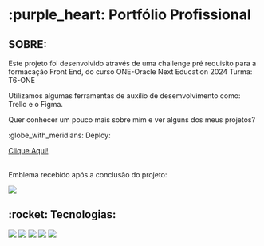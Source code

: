 <h1> :purple_heart: Portfólio Profissional</h1>

<h2>SOBRE: </h2>
<p>Este projeto foi desenvolvido através de uma challenge pré requisito para a formacação Front End, do curso ONE-Oracle Next Education 2024 Turma: T6-ONE</p>
<p>Utilizamos algumas ferramentas de auxílio de desemvolvimento como: Trello e o Figma. </p>
<p>Quer conhecer um pouco mais sobre mim e ver alguns dos meus projetos?</p>
<p>:globe_with_meridians: Deploy:</p><a href="portfolio-profissional-sarapires-j5gjrcp6m.vercel.app">Clique Aqui!</a>

<div>
  <br>
  <p>Emblema recebido após a conclusão do projeto:</p>
 <img src="https://i.postimg.cc/wv6kfL0G/Badge-Portf-lio.png">
</div>

<h2>:rocket: Tecnologias:</h2>
<div>
  <img src="https://i.postimg.cc/wMbY2hYX/html-icon.png">
  <img src="https://i.postimg.cc/Wpgt5zdM/css-icon.png">
  <img src="https://i.postimg.cc/J0Dvh2t9/js-icon.png">
  <img src="https://i.postimg.cc/yYwM5sWc/211904-social-github-icon.png">
  <img src="https://i.postimg.cc/v852Bfmg/7564187-figma-logo-brand-icon.png">
</div>

